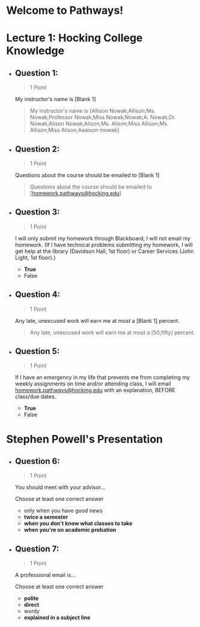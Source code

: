 # Welcome to Pathways!

# Lecture 1: Hocking College Knowledge

- ## Question 1:

    > 1 Point  

    My instructor's name is [Blank 1]  

    > My instructor's name is [Allison Nowak;Allison;Ms. Nowak;Professor Nowak;Miss Nowak;Nowak;A. Nowak;Dr. Nowak;Alison Nowak;Alison;Ms. Alison;Miss Allison;Ms. Allison;Miss Alison;Aaaison mowak].  

- ## Question 2:

    > 1 Point  

    Questions about the course should be emailed to [Blank 1]  

    > Questions about the course should be emailed to [<homework.pathways@hocking.edu>]

- ## Question 3:

    > 1 Point  

    I will only submit my homework through Blackboard; I will not email my homework. (If I have technical problems submitting my homework, I will get help at the library (Davidson Hall, 1st floor) or Career Services (John Light, 1st floor).)  

  - **True**  
  - False

- ## Question 4:  

    > 1 Point  

    Any late, unexcused work will earn me at most a [Blank 1] percent.

    > Any late, unexcused work will earn me at most a [50;fifty] percent.

- ## Question 5:

    > 1 Point

    If I have an emergency in my life that prevents me from completing my weekly assignments on time and/or attending class, I will email homework.pathways@hocking.edu with an explanation, BEFORE class/due dates.

  - **True**  
  - False

# Stephen Powell's Presentation

- ## Question 6:

    > 1 Point  

    You should meet with your advisor...

    Choose at least one correct answer  
  - only when you have good news  
  - **twice a semester**  
  - **when you don't know what classes to take**
  - **when you're on academic probation**

- ## Question 7:

    > 1 Point

    A professional email is...

    Choose at least one correct answer  
  - **polite**
  - **direct**
  - wordy
  - **explained in a subject line**
